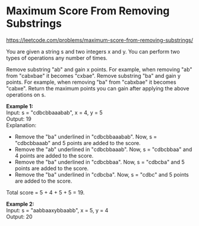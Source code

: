 # Maximum Score From Removing Substrings
https://leetcode.com/problems/maximum-score-from-removing-substrings/

You are given a string s and two integers x and y. You can perform two types of operations any number of times.

Remove substring "ab" and gain x points.
For example, when removing "ab" from "cabxbae" it becomes "cxbae".
Remove substring "ba" and gain y points.
For example, when removing "ba" from "cabxbae" it becomes "cabxe".
Return the maximum points you can gain after applying the above operations on s.


<b>Example 1:</b>\
Input: s = "cdbcbbaaabab", x = 4, y = 5\
Output: 19\
Explanation:
- Remove the "ba" underlined in "cdbcbbaaabab". Now, s = "cdbcbbaaab" and 5 points are added to the score.
- Remove the "ab" underlined in "cdbcbbaaab". Now, s = "cdbcbbaa" and 4 points are added to the score.
- Remove the "ba" underlined in "cdbcbbaa". Now, s = "cdbcba" and 5 points are added to the score.
- Remove the "ba" underlined in "cdbcba". Now, s = "cdbc" and 5 points are added to the score.

Total score = 5 + 4 + 5 + 5 = 19.

<b>Example 2:</b>\
Input: s = "aabbaaxybbaabb", x = 5, y = 4\
Output: 20